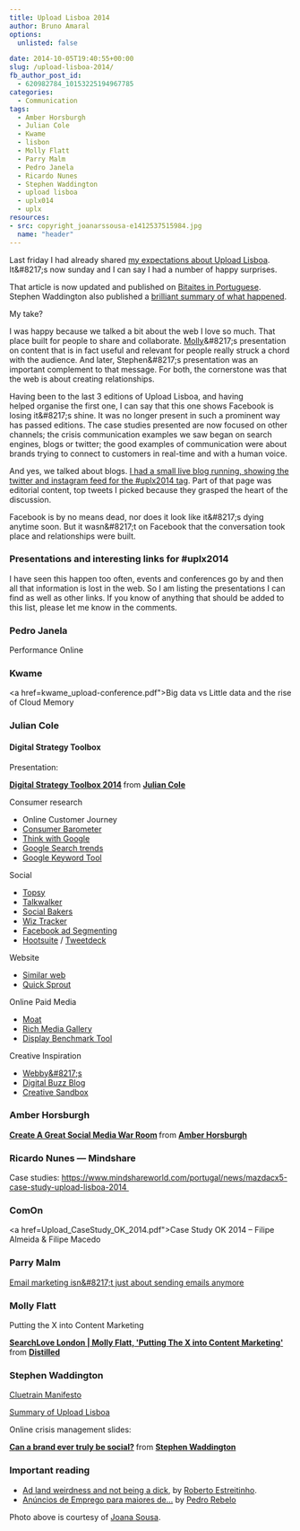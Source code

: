 ```yaml
---
title: Upload Lisboa 2014
author: Bruno Amaral
options:
  unlisted: false

date: 2014-10-05T19:40:55+00:00
slug: /upload-lisboa-2014/
fb_author_post_id:
  - 620982784_10153225194967785
categories:
  - Communication
tags:
  - Amber Horsburgh
  - Julian Cole
  - Kwame
  - lisbon
  - Molly Flatt
  - Parry Malm
  - Pedro Janela
  - Ricardo Nunes
  - Stephen Waddington
  - upload lisboa
  - uplx014
  - uplx
resources: 
- src: copyright_joanarssousa-e1412537515984.jpg
  name: "header"
---
```

Last friday I had already shared <a title="Bring back my Web !" href="/bring-back-my-web/">my expectations about Upload Lisboa</a>. It\&#8217;s now sunday and I can say I had a number of happy surprises.

That article is now updated and published on <a href="https://www.bitaites.org/internet/tragam-de-volta-web">Bitaites in Portuguese</a>. Stephen Waddington also published a <a href="https://wadds.co.uk/2014/10/04/upload-lisbon/">brilliant summary of what happened</a>.

My take?

I was happy because we talked a bit about the web I love so much. That place built for people to share and collaborate. <span class="s1"><a href="https://twitter.com/mollyflatt">Molly</a>\&#8217;s presentation on content that is in fact useful and relevant for people really struck a chord with the audience. And later, Stephen\&#8217;s presentation was an important complement to that message. For both, the cornerstone was that the web is about creating relationships. </span>

Having been to the last 3 editions of Upload Lisboa, and having helped organise the first one, I can say that this one shows Facebook is losing it\&#8217;s shine. It was no longer present in such a prominent way has passed editions. The case studies presented are now focused on other channels; the crisis communication examples we saw began on search engines, blogs or twitter; the good examples of communication were about brands trying to connect to customers in real-time and with a human voice.<p class="p1">And yes, we talked about blogs. <a title="Upload Lisbon" href="/upload-lisbon/">I had a small live blog running, showing the twitter and instagram feed for the #uplx2014 tag</a>. Part of that page was editorial content, top tweets I picked because they grasped the heart of the discussion.</p> <p class="p1">Facebook is by no means dead, nor does it look like it\&#8217;s dying anytime soon. But it wasn\&#8217;t on Facebook that the conversation took place and relationships were built.</p> 

### Presentations and interesting links for #uplx2014

I have seen this happen too often, events and conferences go by and then all that information is lost in the web. So I am listing the presentations I can find as well as other links. If you know of anything that should be added to this list, please let me know in the comments.

### Pedro Janela

Performance Online

### Kwame

<a href=kwame_upload-conference.pdf">Big data vs Little data and the rise of Cloud Memory</a>
  
<a id="strategy"/>

### Julian Cole

#### Digital Strategy Toolbox

Presentation:

<div style="margin-bottom:5px">
  <strong> <a href="https://www.slideshare.net/juliancole/digital-strategy-toolbox-2014-40297202" title="Digital Strategy Toolbox 2014" target="_blank">Digital Strategy Toolbox 2014</a> </strong> from <strong><a href="http://www.slideshare.net/juliancole" target="_blank">Julian Cole</a></strong>
</div>

Consumer research

  * Online Customer Journey
  * <a href="https://www.consumerbarometer.com/">Consumer Barometer</a>
  * <a href="https://www.thinkwithgoogle.com/">Think with Google</a>
  * <a href="https://www.google.com/trends/">Google Search trends</a>
  * <a href="https://adwords.google.com/KeywordPlanner">Google Keyword Tool</a>

Social

  * <a href="https://topsy.com/">Topsy</a>
  * <a href="https://www.talkwalker.com/">Talkwalker</a>
  * <a href="https://socialbakers.com/">Social Bakers</a>
  * <a href="https://wiztracker.net/">Wiz Tracker</a>
  * <a href="https://www.facebook.com/help/433385333434831/">Facebook ad Segmenting</a>
  * <a href="hootsuite.com">Hootsuite</a> / <a href="https://tweetdeck.com/">Tweetdeck</a>

Website

  * <a href="https://www.similarweb.com/">Similar web</a>
  * <a href="https://www.quicksprout.com/">Quick Sprout</a>

Online Paid Media

  * <a href="https://www.moat.com/">Moat</a>
  * <a href="https://www.richmediagallery.com/">Rich Media Gallery</a>
  * <a href="https://www.richmediagallery.com/resources/benchmarks/">Display Benchmark Tool</a>

Creative Inspiration

  * <a href="https://www.webbyawards.com/">Webby\&#8217;s</a>
  * <a href="https://www.digitalbuzzblog.com/">Digital Buzz Blog</a>
  * <a href="https://www.thinkwithgoogle.com/creative-sandbox/">Creative Sandbox</a>

### Amber Horsburgh

<div style="margin-bottom:5px">
  <strong> <a href="https://www.slideshare.net/amberhorsburgh/war-rooms-realtimemarketing-40644900" title="Create A Great Social Media War Room" target="_blank">Create A Great Social Media War Room</a> </strong> from <strong><a href="http://www.slideshare.net/amberhorsburgh" target="_blank">Amber Horsburgh</a></strong>
</div>

<a name="mindshare"></a>

### Ricardo Nunes — Mindshare

Case studies: <a href="https://www.mindshareworld.com/portugal/news/mazdacx5-case-study-upload-lisboa-2014">https://www.mindshareworld.com/portugal/news/mazdacx5-case-study-upload-lisboa-2014 </a>

### ComOn<div class="page" title="Page 1"> <div class="section"> <div class="layoutArea"> <div class="column"> 

<a href=Upload\_CaseStudy\_OK_2014.pdf">Case Study OK 2014</a> &#8211; Filipe Almeida & Filipe Macedo</div> </div> </div> </div> 

### Parry Malm

<a href="https://prezi.com/npphhkisytpx/email-marketing-is-no-longer-about-sending-email-upload-lisboa-2014/">Email marketing isn\&#8217;t just about sending emails anymore</a>



### Molly Flatt

Putting the X into Content Marketing

<div style="margin-bottom:5px">
  <strong> <a href="https://www.slideshare.net/DistilledSEO/searchlove-london-molly-flatt-putting-the-x-into-content-marketing" title="SearchLove London | Molly Flatt, &#x27;Putting The X into Content Marketing&#x27;" target="_blank">SearchLove London | Molly Flatt, 'Putting The X into Content Marketing'</a> </strong> from <strong><a href="http://www.slideshare.net/DistilledSEO" target="_blank">Distilled</a></strong>
</div>

### Stephen Waddington

<a href="https://www.cluetrain.com">Cluetrain Manifesto</a>

<a href="https://wadds.co.uk/2014/10/04/upload-lisbon/">Summary of Upload Lisboa</a>

Online crisis management slides:

<div style="margin-bottom:5px">
  <strong> <a href="https://www.slideshare.net/wadds/can-a-brand-ever-truly-be-social" title="Can a brand ever truly be social?" target="_blank">Can a brand ever truly be social?</a> </strong> from <strong><a href="http://www.slideshare.net/wadds" target="_blank">Stephen Waddington</a></strong>
</div>

### Important reading

  * <a href="https://medium.com/@restreitinho/ad-land-weirdness-and-not-being-a-dick-86648587600f">Ad land weirdness and not being a dick</a>, by <a href="https://twitter.com/restreitinho">Roberto Estreitinho</a>.
  * <a href="https://www.browserd.com/2014/10/06/anuncios-de-emprego-para-maiores-de/">Anúncios de Emprego para maiores de…</a> by <a href="https://twitter.com/browserd">Pedro Rebelo</a>

Photo above is courtesy of <a href="https://twitter.com/joanarssousa">Joana Sousa</a>.


